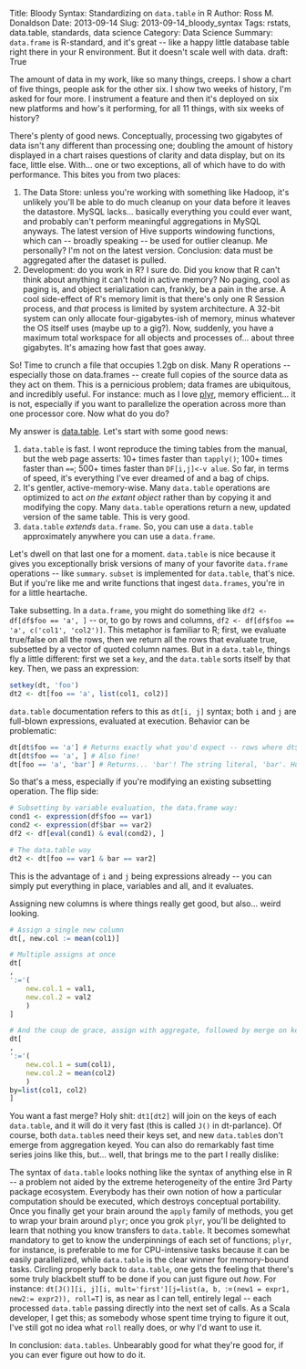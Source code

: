 Title: Bloody Syntax: Standardizing on `data.table` in R
Author: Ross M. Donaldson
Date: 2013-09-14
Slug: 2013-09-14_bloody_syntax
Tags: rstats, data.table, standards, data science
Category: Data Science
Summary: `data.frame` is R-standard, and it's great -- like a happy little database table right there in your R environment. But it doesn't scale well with data.
draft: True

The amount of data in my work, like so many things, creeps. I show a chart of five things, people ask for the other six. I show two weeks of history, I'm asked for four more. I instrument a feature and then it's deployed on six new platforms and how's it performing, for all 11 things, with six weeks of history?

There's plenty of good news. Conceptually, processing two gigabytes of data isn't any different than processing one; doubling the amount of history displayed in a chart raises questions of clarity and data display, but on its face, little else. With... one or two exceptions, all of which have to do with performance. This bites you from two places:

1. The Data Store: unless you're working with something like Hadoop, it's unlikely you'll be able to do much cleanup on your data before it leaves the datastore. MySQL lacks... basically everything you could ever want, and probably can't perform meaningful aggregations in MySQL anyways. The latest version of Hive supports windowing functions, which can -- broadly speaking -- be used for outlier cleanup. Me personally? I'm not on the latest version. Conclusion: data must be aggregated after the dataset is pulled.
2. Development: do you work in R? I sure do. Did you know that R can't think about anything it can't hold in active memory? No paging, cool as paging is, and object serialization can, frankly, be a pain in the arse. A cool side-effect of R's memory limit is that there's only one R Session process, and _that_ process is limited by system architecture. A 32-bit system can only allocate four-gigabytes-ish of memory, minus whatever the OS itself uses (maybe up to a gig?). Now, suddenly, you have a maximum total workspace for all objects and processes of... about three gigabytes. It's amazing how fast that goes away.

So! Time to crunch a file that occupies 1.2gb on disk. Many R operations -- especially those on data.frames -- create full copies of the source data as they act on them. This is a pernicious problem; data frames are ubiquitous, and incredibly useful. For instance: much as I love [plyr](http://plyr.had.co.nz/), memory efficient... it is not, especially if you want to parallelize the operation across more than one processor core. Now what do you do?

My answer is [data.table](http://datatable.r-forge.r-project.org/). Let's start with some good news:

1. `data.table` is fast. I wont reproduce the timing tables from the manual, but the web page asserts: 10+ times faster than `tapply()`; 100+ times faster than `==`; 500+ times faster than `DF[i,j]<-v alue`. So far, in terms of speed, it's everything I've ever dreamed of and a bag of chips.
2. It's gentler, active-memory-wise. Many `data.table` operations are optimized to act _on the extant object_ rather than by copying it and modifying the copy. Many `data.table` operations return a new, updated version of the same table. This is very good.
3. `data.table` _extends_ `data.frame`. So, you can use a `data.table` approximately anywhere you can use a `data.frame`.

Let's dwell on that last one for a moment. `data.table` is nice because it gives you exceptionally brisk versions of many of your favorite `data.frame` operations -- like `summary`. `subset` is implemented for `data.table`, that's nice. But if you're like me and write functions that ingest `data.frames`, you're in for a little heartache.

Take subsetting. In a `data.frame`, you might do something like `df2 <- df[df$foo == 'a', ]` -- or, to go by rows and columns, `df2 <- df[df$foo == 'a', c('col1', 'col2')]`. This metaphor is familiar to R; first, we evaluate true/false on all the rows, then we return all the rows that evaluate true, subsetted by a vector of quoted column names. But in a `data.table`, things fly a little different: first we set a `key`, and the `data.table` sorts itself by that key. Then, we pass an expression:

```r
setkey(dt, 'foo')
dt2 <- dt[foo == 'a', list(col1, col2)]
```

`data.table` documentation refers to this as `dt[i, j]` syntax; both `i` and `j` are full-blown expressions, evaluated at execution. Behavior can be problematic:

```r
dt[dt$foo == 'a'] # Returns exactly what you'd expect -- rows where dt$foo == 'a' evaluates to `TRUE`
dt[dt$foo == 'a', ] # Also fine!
dt[foo == 'a', 'bar'] # Returns... 'bar'! The string literal, 'bar'. Huzzah.
```

So that's a mess, especially if you're modifying an existing subsetting operation. The flip side:

```r
# Subsetting by variable evaluation, the data.frame way:
cond1 <- expression(df$foo == var1)
cond2 <- expression(df$bar == var2)
df2 <- df[eval(cond1) & eval(cond2), ]

# The data.table way
dt2 <- dt[foo == var1 & bar == var2]
```

This is the advantage of `i` and `j` being expressions already -- you can simply put everything in place, variables and all, and it evaluates.

Assigning new columns is where things really get good, but also... weird looking.

```r
# Assign a single new column
dt[, new.col := mean(col1)]

# Multiple assigns at once
dt[
,
':='(
    new.col.1 = val1,
    new.col.2 = val2
    )
]

# And the coup de grace, assign with aggregate, followed by merge on keys:
dt[
,
':='(
    new.col.1 = sum(col1),
    new.col.2 = mean(col2)
    )
by=list(col1, col2)
]
```

You want a fast merge? Holy shit: `dt1[dt2]` will join on the keys of each `data.table`, and it will do it very fast (this is called `J()` in dt-parlance). Of course, both `data.table`s need their keys set, and new `data.table`s don't emerge from aggregation keyed. You can also do remarkably fast time series joins like this, but... well, that brings me to the part I really dislike:

The syntax of `data.table` looks nothing like the syntax of anything else in R -- a problem not aided by the extreme heterogeneity of the entire 3rd Party package ecosystem. Everybody has their own notion of how a particular computation should be executed, which destroys conceptual portability. Once you finally get your brain around the `apply` family of methods, you get to wrap your brain around `plyr`; once you grok `plyr`, you'll be delighted to learn that nothing you know transfers to `data.table`. It becomes somewhat mandatory to get to know the underpinnings of each set of functions; `plyr`, for instance, is preferable to me for CPU-intensive tasks because it can be easily parallelized, while `data.table` is the clear winner for memory-bound tasks. Circling properly back to `data.table`, one gets the feeling that there's some truly blackbelt stuff to be done if you can just figure out _how_. For instance: `dt[J()][i, j][i, mult='first'][j=list(a, b, `:=`(new1 = expr1, new2:= expr2)), roll=T]` is, as near as I can tell, entirely legal -- each processed `data.table` passing directly into the next set of calls. As a Scala developer, I get this; as somebody whose spent time trying to figure it out, I've still got no idea what `roll` really does, or why I'd want to use it.

In conclusion: `data.tables`. Unbearably good for what they're good for, if you can ever figure out how to do it.
